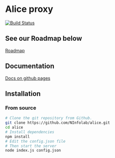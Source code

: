 # Alice proxy

[![Build Status](https://travis-ci.org/NInfolab/alice.svg?branch=master)](https://travis-ci.org/NInfolab/alice)

## See our Roadmap below

[Roadmap](https://github.com/NInfolab/alice/blob/master/roadmap.md)

## Documentation

[Docs on github pages](http://ninfolab.github.io/alice/)

## Installation

### From source

```sh
# Clone the git repository from Github.
git clone https://github.com/NInfolab/alice.git
cd alice
# Install dependencies
npm install
# Edit the config.json file
# Then start the server
node index.js config.json
```
